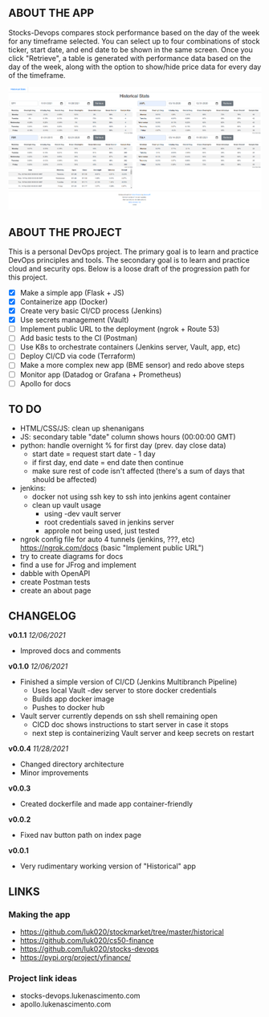 ## ABOUT THE APP

Stocks-Devops compares stock performance based on the day of the week for any timeframe selected. You can select up to four combinations of stock ticker, start date, and end date to be shown in the same screen. Once you click "Retrieve", a table is generated with performance data based on the day of the week, along with the option to show/hide price data for every day of the timeframe.

![App main page screenshot](./docs/images/screenshot1.png)

## ABOUT THE PROJECT

This is a personal DevOps project. The primary goal is to learn and practice DevOps principles and tools. The secondary goal is to learn and practice cloud and security ops. Below is a loose draft of the progression path for this project.

- [x] Make a simple app (Flask + JS)
- [x] Containerize app (Docker)
- [x] Create very basic CI/CD process (Jenkins)
- [x] Use secrets management (Vault)
- [ ] Implement public URL to the deployment (ngrok + Route 53)
- [ ] Add basic tests to the CI (Postman)
- [ ] Use K8s to orchestrate containers (Jenkins server, Vault, app, etc)
- [ ] Deploy CI/CD via code (Terraform)
- [ ] Make a more complex new app (BME sensor) and redo above steps
- [ ] Monitor app (Datadog or Grafana + Prometheus)
- [ ] Apollo for docs

## TO DO

- HTML/CSS/JS: clean up shenanigans
- JS: secondary table "date" column shows hours (00:00:00 GMT)
- python: handle overnight % for first day (prev. day close data)
    - start date = request start date - 1 day
    - if first day, end date = end date then continue
    - make sure rest of code isn't affected (there's a sum of days that should be affected)
- jenkins:
    - docker not using ssh key to ssh into jenkins agent container
    - clean up vault usage
        - using -dev vault server
        - root credentials saved in jenkins server
        - approle not being used, just tested
- ngrok config file for auto 4 tunnels (jenkins, ???, etc) https://ngrok.com/docs (basic "Implement public URL")
- try to create diagrams for docs
- find a use for JFrog and implement
- dabble with OpenAPI
- create Postman tests
- create an about page

## CHANGELOG

**v0.1.1** *12/06/2021*
- Improved docs and comments

**v0.1.0** *12/06/2021*
- Finished a simple version of CI/CD (Jenkins Multibranch Pipeline)
    - Uses local Vault -dev server to store docker credentials
    - Builds app docker image
    - Pushes to docker hub
- Vault server currently depends on ssh shell remaining open
    - CICD doc shows instructions to start server in case it stops
    - next step is containerizing Vault server and keep secrets on restart

**v0.0.4** *11/28/2021*
- Changed directory architecture
- Minor improvements

**v0.0.3**
- Created dockerfile and made app container-friendly

**v0.0.2**
- Fixed nav button path on index page

**v0.0.1**
- Very rudimentary working version of "Historical" app

## LINKS

### Making the app

- https://github.com/luk020/stockmarket/tree/master/historical
- https://github.com/luk020/cs50-finance
- https://github.com/luk020/stocks-devops
- https://pypi.org/project/yfinance/

### Project link ideas

- stocks-devops.lukenascimento.com
- apollo.lukenascimento.com